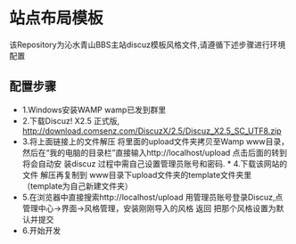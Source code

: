 # 站点布局模板
该Repository为沁水青山BBS主站discuz模板风格文件,请遵循下述步骤进行环境配置

## 配置步骤
* 1.Windows安装WAMP wamp已发到群里
* 2.下载Discuz! X2.5 正式版, http://download.comsenz.com/DiscuzX/2.5/Discuz_X2.5_SC_UTF8.zip
* 3.将上面链接上的文件解压 将里面的upload文件夹拷贝至Wamp www目录，然后在“我的电脑的目录栏”直接输入http://localhost/upload 点击后面的转到 将会自动安     装discuz 过程中需自己设置管理员账号和密码. 
* 4.下载该网站的文件 解压再复制到 www目录下upload文件夹的template文件夹里（template为自己新建文件夹）
* 5.在浏览器中直接搜索http://localhost/upload 用管理员账号登录Discuz,点管理中心->界面->风格管理，安装刚刚导入的风格 返回 把那个风格设置为默认并提交
* 6.开始开发
